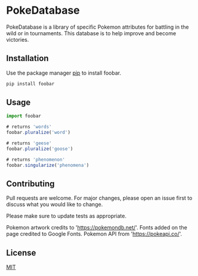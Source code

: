 # PokeDatabase

PokeDatabase is a library of specific Pokemon attributes for battling in the wild or in tournaments. This database is to help improve and become victories.

## Installation

Use the package manager [pip](https://pip.pypa.io/en/stable/) to install foobar.

```bash
pip install foobar
```

## Usage

```javascript
import foobar

# returns 'words'
foobar.pluralize('word')

# returns 'geese'
foobar.pluralize('goose')

# returns 'phenomenon'
foobar.singularize('phenomena')
```

## Contributing
Pull requests are welcome. For major changes, please open an issue first to discuss what you would like to change.

Please make sure to update tests as appropriate.

Pokemon artwork credits to 'https://pokemondb.net/'.
Fonts added on the page credited to Google Fonts.
Pokemon API from 'https://pokeapi.co/'.

## License
[MIT](https://choosealicense.com/licenses/mit/)